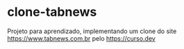 # clone-tabnews

Projeto para aprendizado, implementando um clone do site https://www.tabnews.com.br pelo https://curso.dev
